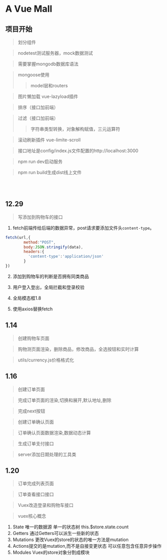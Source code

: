 # A Vue Mall

## 项目开始

>划分组件

>nodetest测试服务器，mock数据测试

>需要掌握mongodb数据库语法

>mongoose使用
>>model层和routers

>图片懒加载 vue-lazyload插件

>排序（接口加前端）

>过滤（接口加前端）
>> 字符串类型转换，对象解构赋值，三元运算符

>滚动刷新插件 vue-limite-scroll

>接口地址是config/index.js文件配置的http://localhost:3000

>npm run dev启动服务

>npm run build生成dist线上文件

<br><br>

## 12.29
>写添加到购物车的接口
1. fetch前端传给后端的数据异常，post请求要添加文件头`content-type`。

```js
fetch(url,{
        method:"POST",
        body:JSON.stringify(data),
        headers:{
          'content-type':'application/json'
        }
})
```
2. 添加到购物车的判断是否拥有同类商品

3. 用户登入登出，全局拦截和登录校验

4. 全局模态框1.8

5. 使用axios替换fetch


## 1.14
>创建购物车页面

>购物测页面渲染，删除商品，修改商品，全选按钮和实时计算

>utils/currency.js价格格式化

## 1.16
>创建订单页面

>完成订单页面的渲染,切换和展开,默认地址,删除

>完成next按钮

>创建订单确认页面

>订单确认页面数据渲染,数据动态计算

>生成订单支付接口

>server添加日期处理的工具类


## 1.20
>订单完成列表页面

>订单查看接口接口


>Vuex改造登录和购物车接口

> vuex核心概念
1. State 唯一的数据源  单一的状态树 this.$store.state.count
2. Getters 通过Getters可以派生一些新的状态
3. Mutations 更改Vuex的store的状态的唯一方法是mutation
4. Actions提交的是mutation,而不是自接变更状态  可以任意包含任意异步操作
5. Modules Vuex的store对象分割成模块
